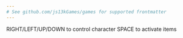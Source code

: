 ```yaml
---
# See github.com/js13kGames/games for supported frontmatter
---
```

RIGHT/LEFT/UP/DOWN to control character
SPACE to activate items